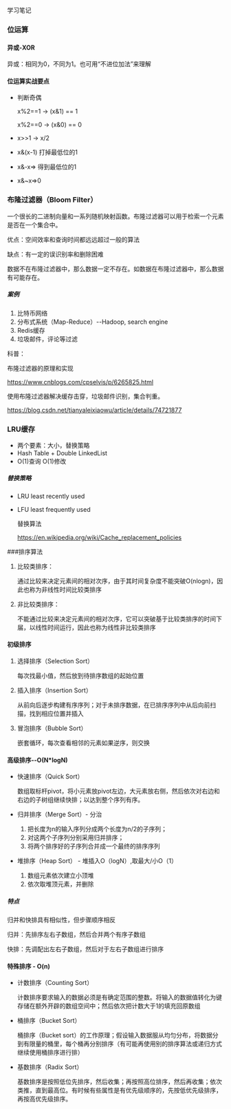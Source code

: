 学习笔记

### 位运算

#### 异或-XOR

异或：相同为0，不同为1。也可用“不进位加法”来理解

#### 位运算实战要点

* 判断奇偶

  x%2==1 -> (x&1) == 1

  x%2==0 -> (x&0) == 0

* x>>1 -> x/2

* x&(x-1) 打掉最低位的1

* x&-x=> 得到最低位的1

* x&~x=>0

### 布隆过滤器（Bloom Filter） 

一个很长的二进制向量和一系列随机映射函数。布隆过滤器可以用于检索一个元素是否在一个集合中。

优点：空间效率和查询时间都远远超过一般的算法

缺点：有一定的误识别率和删除困难

数据不在布隆过滤器中，那么数据一定不存在。如数据在布隆过滤器中，那么数据有可能存在。

##### 案例

1. 比特币网络
2. 分布式系统（Map-Reduce）--Hadoop, search engine
3. Redis缓存
4. 垃圾邮件，评论等过滤

科普：

布隆过滤器的原理和实现

https://www.cnblogs.com/cpselvis/p/6265825.html

使用布隆过滤器解决缓存击穿，垃圾邮件识别，集合判重。

https://blog.csdn.net/tianyaleixiaowu/article/details/74721877

### LRU缓存

* 两个要素：大小，替换策略
* Hash Table + Double LinkedList
* O(1)查询  O(1)修改

##### 替换策略

* LRU least recently used

* LFU least frequently used

  替换算法

  https://en.wikipedia.org/wiki/Cache_replacement_policies

  

###排序算法 

1. 比较类排序：

   通过比较来决定元素间的相对次序，由于其时间复杂度不能突破O(nlogn)，因此也称为非线性时间比较类排序

2. 非比较类排序：

   不能通过比较来决定元素间的相对次序，它可以突破基于比较类排序的时间下届，以线性时间运行，因此也称为线性非比较类排序

#### 初级排序

1. 选择排序（Selection Sort）

   每次找最小值，然后放到待排序数组的起始位置

2. 插入排序（Insertion Sort）

   从前向后逐步构建有序序列；对于未排序数据，在已排序序列中从后向前扫描，找到相应位置并插入

3. 冒泡排序（Bubble Sort）

   嵌套循环，每次查看相邻的元素如果逆序，则交换

#### 高级排序--O(N*logN)

* 快速排序（Quick Sort）

  数组取标杆pivot，将小元素放pivot左边，大元素放右侧，然后依次对右边和右边的子树组继续快排；以达到整个序列有序。

* 归并排序（Merge Sort）- 分治

  1. 把长度为n的输入序列分成两个长度为n/2的子序列；
  2. 对这两个子序列分别采用归并排序；
  3. 将两个排序好的子序列合并成一个最终的排序序列

* 堆排序（Heap Sort） - 堆插入O（logN）,取最大/小O（1）

  1. 数组元素依次建立小顶堆
  2. 依次取堆顶元素，并删除

##### 特点

归并和快排具有相似性，但步骤顺序相反

归并：先排序左右子数组，然后合并两个有序子数组

快排：先调配出左右子数组，然后对于左右子数组进行排序

#### 特殊排序 - O(n)

* 计数排序（Counting Sort）

  计数排序要求输入的数据必须是有确定范围的整数。将输入的数据值转化为键存储在额外开辟的数组空间中；然后依次把计数大于1的填充回原数组

* 桶排序（Bucket Sort）

  桶排序（Bucket sort）的工作原理；假设输入数据服从均匀分布，将数据分到有限量的桶里，每个桶再分别排序（有可能再使用别的排序算法或递归方式继续使用桶排序进行排）

* 基数排序（Radix Sort）

  基数排序是按照低位先排序，然后收集；再按照高位排序，然后再收集；依次类推，直到最高位。有时候有些属性是有优先级顺序的，先按低优先级排序，再按高优先级排序。



